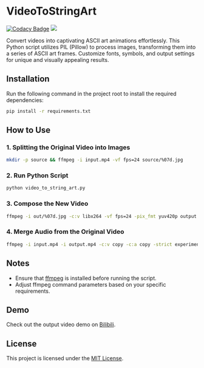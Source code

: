 # VideoToStringArt
[![Codacy Badge](https://app.codacy.com/project/badge/Grade/1632a31a891a419185cfdcb2bba997c3)](https://app.codacy.com/gh/IdealistYu/VideoToStringArt/dashboard?utm_source=gh&utm_medium=referral&utm_content=&utm_campaign=Badge_grade)
![](https://img.shields.io/github/last-commit/IdealistYu/VideoToStringArt)

Convert videos into captivating ASCII art animations effortlessly. This Python script utilizes PIL (Pillow) to process images, transforming them into a series of ASCII art frames. Customize fonts, symbols, and output settings for unique and visually appealing results.

## Installation

Run the following command in the project root to install the required dependencies:

```bash
pip install -r requirements.txt
```

## How to Use

### 1. Splitting the Original Video into Images

```bash
mkdir -p source && ffmpeg -i input.mp4 -vf fps=24 source/%07d.jpg
```

### 2. Run Python Script

```bash
python video_to_string_art.py
```

### 3. Compose the New Video

```bash
ffmpeg -i out/%07d.jpg -c:v libx264 -vf fps=24 -pix_fmt yuv420p output.mp4
```

### 4. Merge Audio from the Original Video

```bash
ffmpeg -i input.mp4 -i output.mp4 -c:v copy -c:a copy -strict experimental -shortest final.mp4
```

## Notes

-   Ensure that [ffmpeg](https://github.com/FFmpeg/FFmpeg) is installed before running the script.
-   Adjust ffmpeg command parameters based on your specific requirements.

## Demo 

Check out the output video demo on [Bilibili](https://www.bilibili.com/video/BV1cu4y1N7gJ/).

## License

This project is licensed under the [MIT License](LICENSE).
